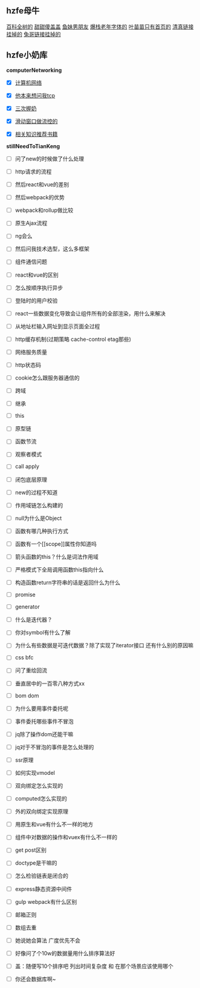 ## hzfe母牛
[百科全树的](https://code.geeku.net/#/)
[甜甜傻盖盖](https://blog.xyxiao.cn/#/)
[鱼妹男朋友](https://blog.wanan.me/)
[爆栈老年字体的](https://is.daryl.moe/)
[叶苗苗只有首页的](https://nightcat.win/)
[清真链接挂掉的](zhaoyuxiang.cn)
[兔哥链接挂掉的](http://noder.club/)

## hzfe小奶库

**computerNetworking**
- [x] [计算机网络](https://github.com/Akiq2016/hzfe-questions-and-answers/blob/master/computerNetworking/answers.md#不专业的计算机网络概念)
- [x] [他本来想问我tcp](https://github.com/Akiq2016/hzfe-questions-and-answers/blob/master/computerNetworking/answers.md#传输层有个厉害协议叫tcp惹)
- [x] [三次握奶](https://github.com/Akiq2016/hzfe-questions-and-answers/blob/master/computerNetworking/answers.md#传输层有个厉害协议叫tcp惹)
- [x] [滑动窗口做流控的](https://github.com/Akiq2016/hzfe-questions-and-answers/blob/master/computerNetworking/answers.md#传输层有个厉害协议叫tcp惹)
- [x] [相关知识推荐书籍](https://github.com/Akiq2016/hzfe-questions-and-answers/blob/master/computerNetworking/answers.md#推荐书籍)


**stillNeedToTianKeng**
- [ ] 问了new的时候做了什么处理
- [ ] http请求的流程
- [ ] 然后react和vue的差别
- [ ] 然后webpack的优势
- [ ] webpack和rollup做比较
- [ ] 原生Ajax流程
- [ ] ng会么
- [ ] 然后问我技术选型，这么多框架

- [ ] 组件通信问题
- [ ] react和vue的区别
- [ ] 怎么按顺序执行异步
- [ ] 登陆时的用户校验
- [ ] react一些数据变化导致会让组件所有的全部渲染，用什么来解决

- [ ] 从地址栏输入网址到显示页面全过程
- [ ] http缓存机制(过期策略 cache-control etag那些)
- [ ] 网络服务质量
- [ ] http状态码
- [ ] cookie怎么跟服务器通信的
- [ ] 跨域

- [ ] 继承
- [ ] this
- [ ] 原型链
- [ ] 函数节流
- [ ] 观察者模式
- [ ] call apply
- [ ] 闭包底层原理
- [ ] new的过程不知道
- [ ] 作用域链怎么构建的
- [ ] null为什么是Object
- [ ] 函数有哪几种执行方式
- [ ] 函数有一个[[scope]]属性你知道吗
- [ ] 箭头函数的this？什么是词法作用域
- [ ] 严格模式下全局调用函数this指向什么
- [ ] 构造函数return字符串的话是返回什么为什么

- [ ] promise
- [ ] generator
- [ ] 什么是迭代器？
- [ ] 你对symbol有什么了解
- [ ] 为什么有些数据是可迭代数据？除了实现了iterator接口 还有什么别的原因嘛

- [ ] css bfc
- [ ] 问了重绘回流
- [ ] 垂直居中的一百零八种方式xx

- [ ] bom dom
- [ ] 为什么要用事件委托呢
- [ ] 事件委托哪些事件不冒泡
- [ ] jq除了操作dom还能干嘛
- [ ] jq对于不冒泡的事件是怎么处理的

- [ ] ssr原理
- [ ] 如何实现vmodel
- [ ] 双向绑定怎么实现的
- [ ] computed怎么实现的
- [ ] 外的双向绑定实现原理
- [ ] 用原生和vue有什么不一样的地方
- [ ] 组件中对数据的操作和vuex有什么不一样的

- [ ] get post区别
- [ ] doctype是干嘛的
- [ ] 怎么检验链表是闭合的
- [ ] express静态资源中间件
- [ ] gulp webpack有什么区别

- [ ] 邮箱正则
- [ ] 数组去重
- [ ] 她说她会算法 广度优先不会
- [ ] 好像问了个10w的数据量用什么排序算法好
- [ ] 盖：随便写10个排序吧 列出时间复杂度 和 在那个场景应该使用哪个

- [ ] 你还会数据库啊~
